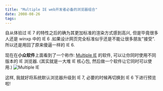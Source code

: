 ```yaml
---
title: "Multiple IE web开发者必备的浏览器组合"
date: 2008-08-26
tags:
---
```


自从体验过 IE 7 的特性之后的确为其更加标准的渲染方式感到高兴, 但是毕竟很多人还是 winxp 中的 IE 6 .如果设计网页完全标准似乎还是不能让很多朋友"接受". 所以还是用回了原来傻逼一样的 IE 6.

现在在<strong>小众软件</strong>上面看到了一个称作: <a href="http://tredosoft.com/Multiple_IE">Multiple IE</a> 的软件, 可以让你同时使用不同版本的 IE 浏览器. (其实就是一大堆 IE 核心包, 然后做一个软件让它同时可以使用.)
<img src="http://tredosoft.com/files/multi-ie/setup2.png" alt="Multiple IE" />

这样, 我就好将系统默认浏览器升级到 IE 7, 必要的时候再切换到 IE 6 下进行预览啦!
